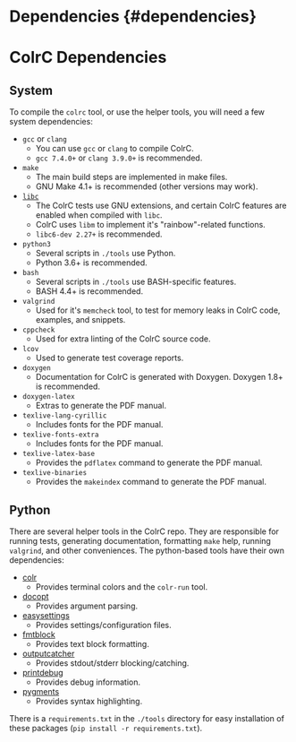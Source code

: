 # Dependencies {#dependencies}
# ColrC Dependencies

## System

To compile the `colrc` tool, or use the helper tools, you will need a few
system dependencies:

- `gcc` or `clang`
    - You can use `gcc` or `clang` to compile ColrC.
    - `gcc 7.4.0+` or `clang 3.9.0+` is recommended.
- `make`
    - The main build steps are implemented in make files.
    - GNU Make 4.1+ is recommended (other versions may work).
- [`libc`](https://www.gnu.org/software/libc/)
    - The ColrC tests use GNU extensions, and certain ColrC features are enabled
    when compiled with `libc`.
    - ColrC uses `libm` to implement it's "rainbow"-related functions.
    - `libc6-dev 2.27+` is recommended.
- `python3`
    - Several scripts in `./tools` use Python.
    - Python 3.6+ is recommended.
- `bash`
    - Several scripts in `./tools` use BASH-specific features.
    - BASH 4.4+ is recommended.
- `valgrind`
    - Used for it's `memcheck` tool, to test for memory leaks in ColrC code,
    examples, and snippets.
- `cppcheck`
    - Used for extra linting of the ColrC source code.
- `lcov`
    - Used to generate test coverage reports.
- `doxygen`
    - Documentation for ColrC is generated with Doxygen.
    Doxygen 1.8+ is recommended.
- `doxygen-latex`
    - Extras to generate the PDF manual.
- `texlive-lang-cyrillic`
    - Includes fonts for the PDF manual.
- `texlive-fonts-extra`
    - Includes fonts for the PDF manual.
- `texlive-latex-base`
    - Provides the `pdflatex` command to generate the PDF manual.
- `texlive-binaries`
    - Provides the `makeindex` command to generate the PDF manual.

## Python

There are several helper tools in the ColrC repo. They are responsible for
running tests, generating documentation, formatting `make` help, running
`valgrind`, and other conveniences. The python-based tools have their own
dependencies:

- [colr](https://pypi.org/project/colr)
    - Provides terminal colors and the `colr-run` tool.
- [docopt](https://pypi.org/project/docopt)
    - Provides argument parsing.
- [easysettings](https://pypi.org/project/easysettings)
    - Provides settings/configuration files.
- [fmtblock](https://pypi.org/project/fmtblock)
    - Provides text block formatting.
- [outputcatcher](https://pypi.org/project/outputcatcher)
    - Provides stdout/stderr blocking/catching.
- [printdebug](https://pypi.org/project/printdebug)
    - Provides debug information.
- [pygments](https://pypi.org/project/pygments)
    - Provides syntax highlighting.

There is a `requirements.txt` in the `./tools` directory for easy installation
of these packages (`pip install -r requirements.txt`).

